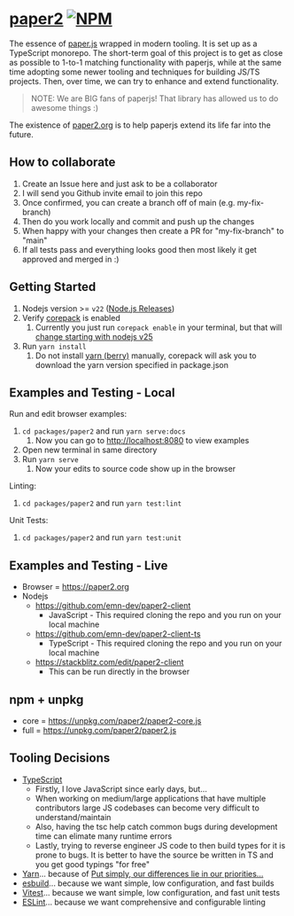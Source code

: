# [paper2](https://github.com/emn-dev/paper2) [![NPM](https://img.shields.io/npm/v/paper2.svg)](https://www.npmjs.com/package/paper2)

The essence of [paper.js](https://github.com/paperjs/paper.js) wrapped in modern tooling. It is set up as a TypeScript monorepo. The short-term goal of this project is to get as close as possible to 1-to-1 matching functionality with paperjs, while at the same time adopting some newer tooling and techniques for building JS/TS projects. Then, over time, we can try to enhance and extend functionality.

> NOTE: We are BIG fans of paperjs! That library has allowed us to do awesome things :)

The existence of [paper2.org](https://paper2.org) is to help paperjs extend its life far into the future.

## How to collaborate

1. Create an Issue here and just ask to be a collaborator
2. I will send you Github invite email to join this repo
3. Once confirmed, you can create a branch off of main (e.g. my-fix-branch)
4. Then do you work locally and commit and push up the changes
5. When happy with your changes then create a PR for "my-fix-branch" to "main"
6. If all tests pass and everything looks good then most likely it get approved and merged in :)

## Getting Started

1. Nodejs version >= `v22` ([Node.js Releases](https://nodejs.org/en/about/previous-releases))
1. Verify [corepack](https://www.npmjs.com/package/corepack) is enabled
   1. Currently you just run `corepack enable` in your terminal, but that will [change starting with nodejs v25](https://nodejs.org/docs/latest-v22.x/api/corepack.html)
1. Run `yarn install`
   1. Do not install [yarn (berry)](https://github.com/yarnpkg/berry) manually, corepack will ask you to download the yarn version specified in package.json

## Examples and Testing - Local

Run and edit browser examples:

1. `cd packages/paper2` and run `yarn serve:docs`
   1. Now you can go to [http://localhost:8080](http://localhost:8080) to view examples
1. Open new terminal in same directory
1. Run `yarn serve`
   1. Now your edits to source code show up in the browser

Linting:

1. `cd packages/paper2` and run `yarn test:lint`

Unit Tests:

1. `cd packages/paper2` and run `yarn test:unit`

## Examples and Testing - Live

- Browser = https://paper2.org
- Nodejs
  - https://github.com/emn-dev/paper2-client
    - JavaScript - This required cloning the repo and you run on your local machine
  - https://github.com/emn-dev/paper2-client-ts
    - TypeScript - This required cloning the repo and you run on your local machine
  - https://stackblitz.com/edit/paper2-client
    - This can be run directly in the browser

## npm + unpkg

- core = https://unpkg.com/paper2/paper2-core.js
- full = https://unpkg.com/paper2/paper2.js

## Tooling Decisions

- [TypeScript](https://www.typescriptlang.org/)
  - Firstly, I love JavaScript since early days, but...
  - When working on medium/large applications that have multiple contributors large JS codebases can become very difficult to understand/maintain
  - Also, having the tsc help catch common bugs during development time can elimate many runtime errors
  - Lastly, trying to reverse engineer JS code to then build types for it is prone to bugs. It is better to have the source be written in TS and you get good typings "for free"
- [Yarn](https://yarnpkg.com/)... because of [Put simply, our differences lie in our priorities...](https://yarnpkg.com/getting-started/qa#is-yarn-faster-than-other-package-managers)
- [esbuild](https://esbuild.github.io/)... because we want simple, low configuration, and fast builds
- [Vitest](https://vitest.dev/)... because we want simple, low configuration, and fast unit tests
- [ESLint](https://eslint.org/)... because we want comprehensive and configurable linting
